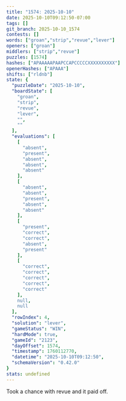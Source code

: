 ```yaml
---
title: "1574: 2025-10-10"
date: 2025-10-10T09:12:50-07:00
tags: []
git_branch: 2025-10-10_1574
contests: []
words: ["groan","strip","revue","lever"]
openers: ["groan"]
middlers: ["strip","revue"]
puzzles: [1574]
hashes: ["APAAAAAPAAPCCAPCCCCCXXXXXXXXXX"]
openerHashes: ["APAAA"]
shifts: ["rldnb"]
state: {
  "puzzleDate": "2025-10-10",
  "boardState": [
    "groan",
    "strip",
    "revue",
    "lever",
    "",
    ""
  ],
  "evaluations": [
    [
      "absent",
      "present",
      "absent",
      "absent",
      "absent"
    ],
    [
      "absent",
      "absent",
      "present",
      "absent",
      "absent"
    ],
    [
      "present",
      "correct",
      "correct",
      "absent",
      "present"
    ],
    [
      "correct",
      "correct",
      "correct",
      "correct",
      "correct"
    ],
    null,
    null
  ],
  "rowIndex": 4,
  "solution": "lever",
  "gameStatus": "WIN",
  "hardMode": true,
  "gameId": "2123",
  "dayOffset": 1574,
  "timestamp": 1760112770,
  "datetime": "2025-10-10T09:12:50",
  "schemaVersion": "0.42.0"
}
stats: undefined
---
```

<!-- more -->
Took a chance with revue and it paid off. 
